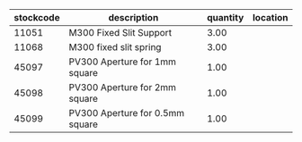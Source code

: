 |stockcode|description|quantity|location|
|---------|-----------|--------|--------|
|11051|M300 Fixed Slit Support|3.00||
|11068|M300 fixed slit spring|3.00||
|45097|PV300 Aperture for 1mm square|1.00||
|45098|PV300 Aperture for 2mm square|1.00||
|45099|PV300 Aperture for 0.5mm square|1.00||

